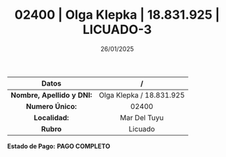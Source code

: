﻿---
title: 02400 | Olga Klepka | 18.831.925 | LICUADO-3
date: 26/01/2025
draft: false
tags: ['mar-del-tuyu', 'titular', 'licuado']
---

|          **Datos**          |  /  |
|:---------------------------:|:---:|
| **Nombre, Apellido y DNI:** | Olga Klepka / 18.831.925 |
|      **Numero Único:**      | 02400 |
|        **Localidad:**       | Mar Del Tuyu |
|          **Rubro**          | Licuado |

**Estado de Pago:** **PAGO COMPLETO**
